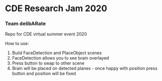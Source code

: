 # CDE Research Jam 2020
### Team delibARate
Repo for CDE virtual summer event 2020

How to use:
  1. Build FaceDetection and PlaceObject scenes
  2. FaceDetection allows you to see brain overlayed
  3. Press button to swap to other scene
  4. Brain will be placed on detected planes - once happy with position press button and position will be fixed
